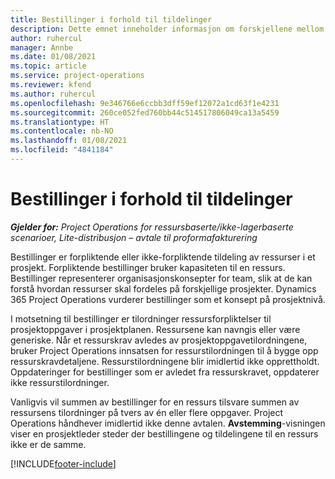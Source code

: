 ```yaml
---
title: Bestillinger i forhold til tildelinger
description: Dette emnet inneholder informasjon om forskjellene mellom ressursbestillinger og ressurstildelinger.
author: ruhercul
manager: Annbe
ms.date: 01/08/2021
ms.topic: article
ms.service: project-operations
ms.reviewer: kfend
ms.author: ruhercul
ms.openlocfilehash: 9e346766e6ccbb3dff59ef12072a1cd63f1e4231
ms.sourcegitcommit: 260ce052fed760bb44c514517806049ca13a5459
ms.translationtype: HT
ms.contentlocale: nb-NO
ms.lasthandoff: 01/08/2021
ms.locfileid: "4841184"
---
```

# <a name="bookings-vs-assignments"></a>Bestillinger i forhold til tildelinger

_**Gjelder for:** Project Operations for ressursbaserte/ikke-lagerbaserte scenarioer, Lite-distribusjon – avtale til proformafakturering_

Bestillinger er forpliktende eller ikke-forpliktende tildeling av ressurser i et prosjekt. Forpliktende bestillinger bruker kapasiteten til en ressurs. Bestillinger representerer organisasjonskonsepter for team, slik at de kan forstå hvordan ressurser skal fordeles på forskjellige prosjekter. Dynamics 365 Project Operations vurderer bestillinger som et konsept på prosjektnivå. 

I motsetning til bestillinger er tilordninger ressursforpliktelser til prosjektoppgaver i prosjektplanen. Ressursene kan navngis eller være generiske.  Når et ressurskrav avledes av prosjektoppgavetilordningene, bruker Project Operations innsatsen for ressurstilordningen til å bygge opp ressurskravdetaljene. Ressurstilordningene blir imidlertid ikke opprettholdt. Oppdateringer for bestillinger som er avledet fra ressurskravet, oppdaterer ikke ressurstilordninger.

Vanligvis vil summen av bestillinger for en ressurs tilsvare summen av ressursens tilordninger på tvers av én eller flere oppgaver. Project Operations håndhever imidlertid ikke denne avtalen. **Avstemming**-visningen viser en prosjektleder steder der bestillingene og tildelingene til en ressurs ikke er de samme.




[!INCLUDE[footer-include](../includes/footer-banner.md)]